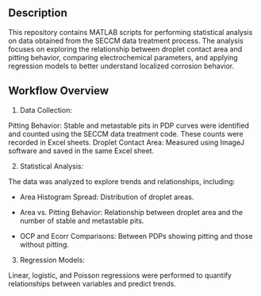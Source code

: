 ## Description
This repository contains MATLAB scripts for performing statistical analysis on data obtained from the SECCM data treatment process. The analysis focuses on exploring the relationship between droplet contact area and pitting behavior, comparing electrochemical parameters, and applying regression models to better understand localized corrosion behavior.

## Workflow Overview
1) Data Collection:

Pitting Behavior: Stable and metastable pits in PDP curves were identified and counted using the SECCM data treatment code. These counts were recorded in Excel sheets.
Droplet Contact Area: Measured using ImageJ software and saved in the same Excel sheet.


2) Statistical Analysis:

The data was analyzed to explore trends and relationships, including:
- Area Histogram Spread: Distribution of droplet areas.

- Area vs. Pitting Behavior: Relationship between droplet area and the number of stable and metastable pits.

- OCP and Ecorr Comparisons: Between PDPs showing pitting and those without pitting.
  

3) Regression Models:

Linear, logistic, and Poisson regressions were performed to quantify relationships between variables and predict trends.
